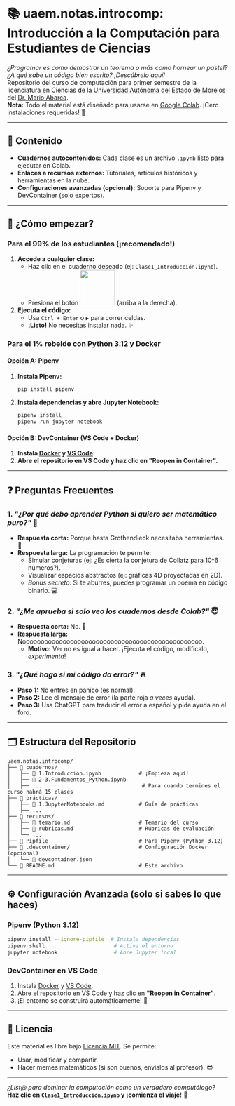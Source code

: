 
# 📚 uaem.notas.introcomp: Introducción a la Computación para Estudiantes de Ciencias

*¿Programar es como demostrar un teorema o más como hornear un pastel? ¿A qué sabe un código bien escrito? ¡Descúbrelo aquí!*  
Repositorio del curso de computación para primer semestre de la licenciatura en Ciencias de la [Universidad Autónoma del Estado de Morelos](https://www.uaem.mx/) del [Dr. Mario Abarca](https://www.knkillname.org/).  
**Nota:** Todo el material está diseñado para usarse en [Google Colab](https://colab.research.google.com). ¡Cero instalaciones requeridas! 🚀

---

## 🌟 Contenido

- **Cuadernos autocontenidos:** Cada clase es un archivo `.ipynb` listo para ejecutar en Colab.
- **Enlaces a recursos externos:** Tutoriales, artículos históricos y herramientas en la nube.
- **Configuraciones avanzadas (opcional):** Soporte para Pipenv y DevContainer (solo expertos).

---

## 🚀 ¿Cómo empezar?

### Para el 99% de los estudiantes (¡recomendado!)

1. **Accede a cualquier clase:**  
   - Haz clic en el cuaderno deseado (ej: `Clase1_Introducción.ipynb`).
   - Presiona el botón <img src="https://colab.research.google.com/assets/colab-badge.svg" width="80"> (arriba a la derecha).
2. **Ejecuta el código:**  
   - Usa `Ctrl + Enter` o `▶️` para correr celdas.
   - **¡Listo!** No necesitas instalar nada. ✨

### Para el 1% rebelde con Python 3.12 y Docker

#### Opción A: Pipenv

1. **Instala Pipenv:**

    ```bash
    pip install pipenv
    ```

2. **Instala dependencias y abre Jupyter Notebook:**

    ```bash
    pipenv install
    pipenv run jupyter notebook
    ```

#### Opción B: DevContainer (VS Code + Docker)

1. **Instala [Docker](https://www.docker.com/get-started) y [VS Code](https://code.visualstudio.com/):**
2. **Abre el repositorio en VS Code y haz clic en "Reopen in Container".**

---

## ❓ Preguntas Frecuentes

### 1. *"¿Por qué debo aprender Python si quiero ser matemático puro?"* 🤔  

- **Respuesta corta:** Porque hasta Grothendieck necesitaba herramientas. 🔧  
- **Respuesta larga:** La programación te permite:  
  - Simular conjeturas (ej: ¿Es cierta la conjetura de Collatz para 10^6 números?).  
  - Visualizar espacios abstractos (ej: gráficas 4D proyectadas en 2D).  
  - *Bonus secreto:* Si te aburres, puedes programar un poema en código binario. 💻  

### 2. *"¿Me aprueba si solo veo los cuadernos desde Colab?"* 😇  

- **Respuesta corta:** No. 🚫  
- **Respuesta larga:** Nooooooooooooooooooooooooooooooooooooooooooooooooo.  
  - **Motivo:** Ver no es igual a hacer. ¡Ejecuta el código, modifícalo, *experimenta*!  

### 3. *"¿Qué hago si mi código da error?"* 🔥  

- **Paso 1:** No entres en pánico (es normal).  
- **Paso 2:** Lee el mensaje de error (la parte roja *a veces* ayuda).  
- **Paso 3:** Usa ChatGPT para traducir el error a español y pide ayuda en el foro.  

---

## 🗂️ Estructura del Repositorio

```plaintext
uaem.notas.introcomp/
├── 📁 cuadernos/
│   ├── 📘 1.Introducción.ipynb            # ¡Empieza aquí!
│   ├── 📘 2-3.Fundamentos_Python.ipynb
│   ├── ...                                # Para cuando termines el curso habrá 15 clases
├── 📁 prácticas/
│   ├── 📄 1.JupyterNotebooks.md           # Guía de prácticas
│   ├── ...
├── 📁 recursos/
│   ├── 📄 temario.md                      # Temario del curso
│   ├── 📄 rubricas.md                     # Rúbricas de evaluación
│   └── ...
├── 📄 Pipfile                             # Para Pipenv (Python 3.12)
├── 📁 .devcontainer/                      # Configuración Docker (opcional)
│   └── 📄 devcontainer.json
└── 📄 README.md                           # Este archivo
```

---

## ⚙️ Configuración Avanzada (solo si sabes lo que haces)

### Pipenv (Python 3.12)

```bash
pipenv install --ignore-pipfile  # Instala dependencias
pipenv shell                      # Activa el entorno
jupyter notebook                  # Abre Jupyter local
```

### DevContainer en VS Code

1. Instala [Docker](https://www.docker.com/) y [VS Code](https://code.visualstudio.com/).  
2. Abre el repositorio en VS Code y haz clic en **"Reopen in Container"**.  
3. ¡El entorno se construirá automáticamente! 🐳  

---

## 📜 Licencia

Este material es libre bajo [Licencia MIT](LICENSE). Se permite:  

- Usar, modificar y compartir.  
- Hacer memes matemáticos (si son buenos, envíalos al profesor). 😎  

---

*¿List@ para dominar la computación como un verdadero computólogo?*  
**Haz clic en `Clase1_Introducción.ipynb` y ¡comienza el viaje!** 🌌
